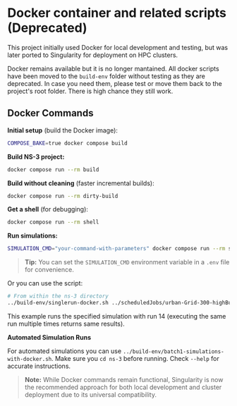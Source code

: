 # Docker container and related scripts (Deprecated)
This project initially used Docker for local development and testing, but was later ported to Singularity for deployment on HPC clusters.

Docker remains available but it is no longer mantained. All  docker scripts have been moved to the `build-env` folder without testing as they are deprecated. In case you need them, please test or move them back to the project's root folder. There is high chance they still work.

## Docker Commands 

**Initial setup** (build the Docker image):

```bash
COMPOSE_BAKE=true docker compose build
```

**Build NS-3 project:**

```bash
docker compose run --rm build
```

**Build without cleaning** (faster incremental builds):

```bash
docker compose run --rm dirty-build
```

**Get a shell** (for debugging):

```bash
docker compose run --rm shell
```

**Run simulations:**

```bash
SIMULATION_CMD="your-command-with-parameters" docker compose run --rm simulation
```

> **Tip:** You can set the `SIMULATION_CMD` environment variable in a `.env` file for convenience.

Or you can use the script:

```bash
# From within the ns-3 directory
../build-env/singlerun-docker.sh ../scheduledJobs/urban-Grid-300-highBuildings0-drones0-d25-cw-32-1024-b0-e0-j0-Fast-Broadcast-500-.job 14
```

This example runs the specified simulation with run 14 (executing the same run multiple times returns same results).

**Automated Simulation Runs**

For automated simulations you can use `../build-env/batch1-simulations-with-docker.sh`. Make sure you `cd ns-3` before running. Check `--help` for accurate instructions.

> **Note:** While Docker commands remain functional, Singularity is now the recommended approach for both local development and cluster deployment due to its universal compatibility.

